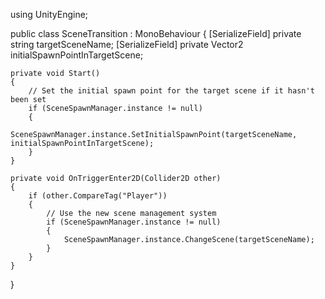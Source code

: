 using UnityEngine;

public class SceneTransition : MonoBehaviour
{
    [SerializeField] private string targetSceneName;
    [SerializeField] private Vector2 initialSpawnPointInTargetScene;
    
    private void Start()
    {
        // Set the initial spawn point for the target scene if it hasn't been set
        if (SceneSpawnManager.instance != null)
        {
            SceneSpawnManager.instance.SetInitialSpawnPoint(targetSceneName, initialSpawnPointInTargetScene);
        }
    }
    
    private void OnTriggerEnter2D(Collider2D other)
    {
        if (other.CompareTag("Player"))
        {
            // Use the new scene management system
            if (SceneSpawnManager.instance != null)
            {
                SceneSpawnManager.instance.ChangeScene(targetSceneName);
            }
        }
    }
}
